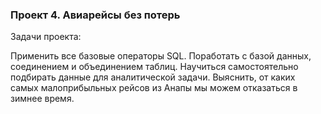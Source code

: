 ### Проект 4. Авиарейсы без потерь
Задачи проекта:

Применить все базовые операторы SQL.
Поработать с базой данных, соединением и объединением таблиц.
Научиться самостоятельно подбирать данные для аналитической задачи.
Выяснить, от каких самых малоприбыльных рейсов из Анапы мы можем отказаться в зимнее время.
